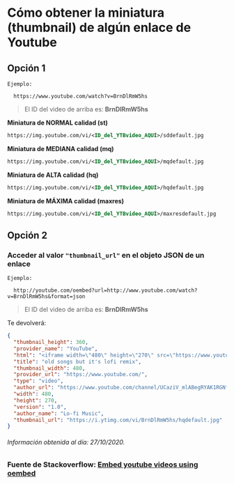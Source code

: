 
# Cómo obtener la miniatura (thumbnail) de algún enlace de Youtube

## Opción 1

<!-- ``` nginx -->
``` smalltalk
Ejemplo:

  https://www.youtube.com/watch?v=BrnDlRmW5hs
```

> El ID del video de arriba es: **BrnDlRmW5hs**

**Miniatura de NORMAL calidad (st)**

``` xml
https://img.youtube.com/vi/<ID_del_YTBvideo_AQUÍ>/sddefault.jpg
```

**Miniatura de MEDIANA calidad (mq)**

``` xml
https://img.youtube.com/vi/<ID_del_YTBvideo_AQUÍ>/mqdefault.jpg
```

**Miniatura de ALTA calidad (hq)**

``` xml
https://img.youtube.com/vi/<ID_del_YTBvideo_AQUÍ>/hqdefault.jpg
```

**Miniatura de MÁXIMA calidad (maxres)**

``` xml
https://img.youtube.com/vi/<ID_del_YTBvideo_AQUÍ>/maxresdefault.jpg
```

## Opción 2

### Acceder al valor `"thumbnail_url"` en el objeto JSON de un enlace

<!-- ``` nginx -->
``` smalltalk
Ejemplo:

  http://youtube.com/oembed?url=http://www.youtube.com/watch?v=BrnDlRmW5hs&format=json
```

> El ID del video de arriba es: **BrnDlRmW5hs**

Te devolverá:

``` json
{
  "thumbnail_height": 360,
  "provider_name": "YouTube",
  "html": "<iframe width=\"480\" height=\"270\" src=\"https://www.youtube.com/embed/BrnDlRmW5hs?feature=oembed\" frameborder=\"0\" allow=\"accelerometer; autoplay; clipboard-write; encrypted-media; gyroscope; picture-in-picture\" allowfullscreen></iframe>",
  "title": "old songs but it's lofi remix",
  "thumbnail_width": 480,
  "provider_url": "https://www.youtube.com/",
  "type": "video",
  "author_url": "https://www.youtube.com/channel/UCaziV_mlABegRYAK1RGNfEQ",
  "width": 480,
  "height": 270,
  "version": "1.0",
  "author_name": "Lo-fi Music",
  "thumbnail_url": "https://i.ytimg.com/vi/BrnDlRmW5hs/hqdefault.jpg"
}
```

###### Información obtenida al día: 27/10/2020.

### Fuente de Stackoverflow: [Embed youtube videos using oembed](https://stackoverflow.com/questions/2068344/how-do-i-get-a-youtube-video-thumbnail-from-the-youtube-api#:~:text=In%20YouTube%20Data%20API%20v3,its%20width%2C%20height%20and%20URL.)